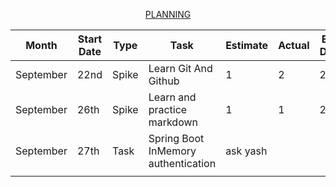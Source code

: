 <p align="center"><ins>PLANNING</ins></p>

| Month     | Start Date | Type  | Task                                | Estimate | Actual | End Date | Notes/Link                                                            |
|-----------|------------|-------|-------------------------------------|----------|--------|----------|-----------------------------------------------------------------------|
| September | 22nd       | Spike | Learn Git And Github                | 1        | 2      | 23rd     |                                                                       |
| September | 26th       | Spike | Learn and practice markdown         | 1        | 1      | 26th     | [issue-1](https://github.com/collaboncode/learning-platform/issues/1) |
| September | 27th       | Task  | Spring Boot InMemory authentication | ask yash |        |          | [issue-3](https://github.com/collaboncode/learning-platform/issues/3) |
|           |            |       |                                     |          |        |          |                                                                       |

